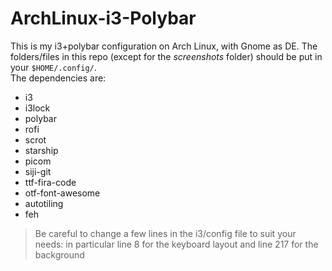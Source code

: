 # ArchLinux-i3-Polybar
This is my i3+polybar configuration on Arch Linux, with Gnome as DE. The folders/files in this repo (except for the *screenshots* folder) should be put in your `$HOME/.config/`.  
The dependencies are:
- i3
- i3lock
- polybar
- rofi
- scrot
- starship
- picom
- siji-git
- ttf-fira-code
- otf-font-awesome
- autotiling
- feh  

> Be careful to change a few lines in the i3/config file to suit your needs: in particular line 8 for the keyboard layout and line 217 for the background
